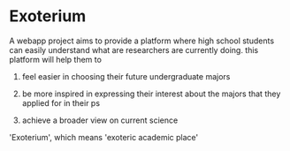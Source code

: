 # Exoterium
A webapp project aims to provide a platform where high school students can easily understand what are researchers are currently doing.
this platform will help them to

1. feel easier in choosing their future undergraduate majors

2. be more inspired in expressing their interest about the majors that they applied for in their ps

3. achieve a broader view on current science

'Exoterium', which means 'exoteric academic place'
